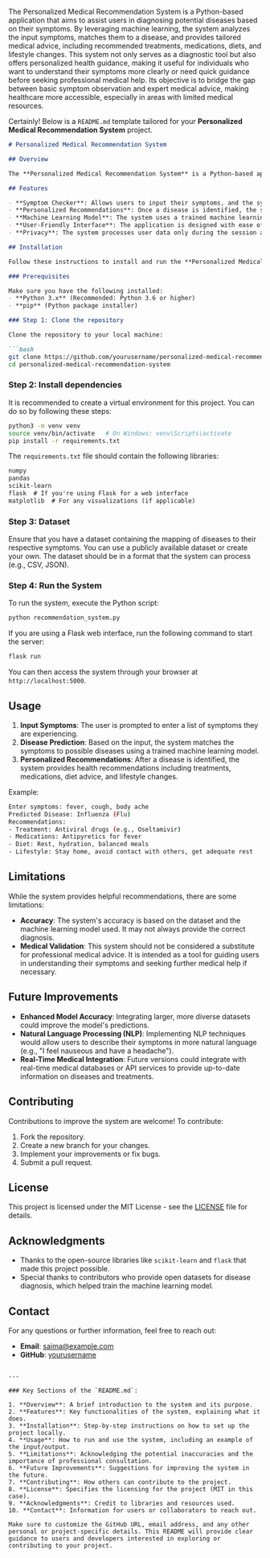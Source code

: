  The Personalized Medical Recommendation System is a Python-based application that aims to assist users in diagnosing potential diseases based on their symptoms. By leveraging machine learning, the system analyzes the input symptoms, matches them to a disease, and provides tailored medical advice, including recommended treatments, medications, diets, and lifestyle changes. This system not only serves as a diagnostic tool but also offers personalized health guidance, making it useful for individuals who want to understand their symptoms more clearly or need quick guidance before seeking professional medical help. Its objective is to bridge the gap between basic symptom observation and expert medical advice, making healthcare more accessible, especially in areas with limited medical resources.


Certainly! Below is a `README.md` template tailored for your **Personalized Medical Recommendation System** project.

```markdown
# Personalized Medical Recommendation System

## Overview

The **Personalized Medical Recommendation System** is a Python-based application designed to assist users in diagnosing potential diseases based on their symptoms. By leveraging machine learning algorithms, the system analyzes the user's input symptoms, matches them to possible diseases, and provides personalized health recommendations such as treatments, medications, dietary suggestions, and lifestyle changes. The objective of this system is to make healthcare more accessible, especially for individuals in regions with limited medical resources, by bridging the gap between basic symptom observation and expert medical advice.

## Features

- **Symptom Checker**: Allows users to input their symptoms, and the system provides a list of possible diseases associated with those symptoms.
- **Personalized Recommendations**: Once a disease is identified, the system generates tailored recommendations, including medications, treatments, diets, and lifestyle modifications.
- **Machine Learning Model**: The system uses a trained machine learning model to predict diseases based on symptom inputs.
- **User-Friendly Interface**: The application is designed with ease of use in mind, making it accessible for people with minimal medical knowledge.
- **Privacy**: The system processes user data only during the session and does not store any information after the session ends.

## Installation

Follow these instructions to install and run the **Personalized Medical Recommendation System** locally:

### Prerequisites

Make sure you have the following installed:
- **Python 3.x** (Recommended: Python 3.6 or higher)
- **pip** (Python package installer)

### Step 1: Clone the repository

Clone the repository to your local machine:

```bash
git clone https://github.com/yourusername/personalized-medical-recommendation-system.git
cd personalized-medical-recommendation-system
```

### Step 2: Install dependencies

It is recommended to create a virtual environment for this project. You can do so by following these steps:

```bash
python3 -m venv venv
source venv/bin/activate   # On Windows: venv\Scripts\activate
pip install -r requirements.txt
```

The `requirements.txt` file should contain the following libraries:

```txt
numpy
pandas
scikit-learn
flask  # If you're using Flask for a web interface
matplotlib  # For any visualizations (if applicable)
```

### Step 3: Dataset

Ensure that you have a dataset containing the mapping of diseases to their respective symptoms. You can use a publicly available dataset or create your own. The dataset should be in a format that the system can process (e.g., CSV, JSON).

### Step 4: Run the System

To run the system, execute the Python script:

```bash
python recommendation_system.py
```

If you are using a Flask web interface, run the following command to start the server:

```bash
flask run
```

You can then access the system through your browser at `http://localhost:5000`.

## Usage

1. **Input Symptoms**: The user is prompted to enter a list of symptoms they are experiencing.
2. **Disease Prediction**: Based on the input, the system matches the symptoms to possible diseases using a trained machine learning model.
3. **Personalized Recommendations**: After a disease is identified, the system provides health recommendations including treatments, medications, diet advice, and lifestyle changes.

Example:

```bash
Enter symptoms: fever, cough, body ache
Predicted Disease: Influenza (Flu)
Recommendations:
- Treatment: Antiviral drugs (e.g., Oseltamivir)
- Medications: Antipyretics for fever
- Diet: Rest, hydration, balanced meals
- Lifestyle: Stay home, avoid contact with others, get adequate rest
```

## Limitations

While the system provides helpful recommendations, there are some limitations:
- **Accuracy**: The system's accuracy is based on the dataset and the machine learning model used. It may not always provide the correct diagnosis.
- **Medical Validation**: This system should not be considered a substitute for professional medical advice. It is intended as a tool for guiding users in understanding their symptoms and seeking further medical help if necessary.

## Future Improvements

- **Enhanced Model Accuracy**: Integrating larger, more diverse datasets could improve the model's predictions.
- **Natural Language Processing (NLP)**: Implementing NLP techniques would allow users to describe their symptoms in more natural language (e.g., "I feel nauseous and have a headache").
- **Real-Time Medical Integration**: Future versions could integrate with real-time medical databases or API services to provide up-to-date information on diseases and treatments.

## Contributing

Contributions to improve the system are welcome! To contribute:
1. Fork the repository.
2. Create a new branch for your changes.
3. Implement your improvements or fix bugs.
4. Submit a pull request.

## License

This project is licensed under the MIT License - see the [LICENSE](LICENSE) file for details.

## Acknowledgments

- Thanks to the open-source libraries like `scikit-learn` and `flask` that made this project possible.
- Special thanks to contributors who provide open datasets for disease diagnosis, which helped train the machine learning model.

## Contact

For any questions or further information, feel free to reach out:

- **Email**: saima@example.com
- **GitHub**: [yourusername](https://github.com/yourusername)

```

---

### Key Sections of the `README.md`:

1. **Overview**: A brief introduction to the system and its purpose.
2. **Features**: Key functionalities of the system, explaining what it does.
3. **Installation**: Step-by-step instructions on how to set up the project locally.
4. **Usage**: How to run and use the system, including an example of the input/output.
5. **Limitations**: Acknowledging the potential inaccuracies and the importance of professional consultation.
6. **Future Improvements**: Suggestions for improving the system in the future.
7. **Contributing**: How others can contribute to the project.
8. **License**: Specifies the licensing for the project (MIT in this case).
9. **Acknowledgments**: Credit to libraries and resources used.
10. **Contact**: Information for users or collaborators to reach out.

Make sure to customize the GitHub URL, email address, and any other personal or project-specific details. This README will provide clear guidance to users and developers interested in exploring or contributing to your project.
